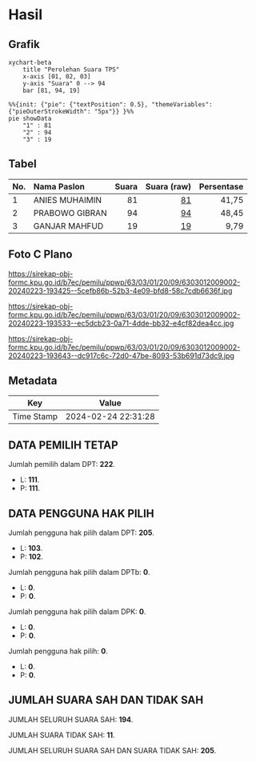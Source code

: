 # Hasil

## Grafik

```mermaid
xychart-beta
    title "Perolehan Suara TPS"
    x-axis [01, 02, 03]
    y-axis "Suara" 0 --> 94
    bar [81, 94, 19]
```

```mermaid
%%{init: {"pie": {"textPosition": 0.5}, "themeVariables": {"pieOuterStrokeWidth": "5px"}} }%%
pie showData
    "1" : 81
    "2" : 94
    "3" : 19
```

## Tabel

| No. | Nama Paslon    | Suara | Suara (raw) | Persentase |
|:--- |:-------------- | -----:| -----------:| ----------:|
| 1   | ANIES MUHAIMIN | 81    | [81][p-1]   | 41,75      |
| 2   | PRABOWO GIBRAN | 94    | [94][p-2]   | 48,45      |
| 3   | GANJAR MAHFUD  | 19    | [19][p-3]   | 9,79       |


[p-1]: https://github.com/gigit-pemilu/pemilu-2024-63-kalimantan-selatan/blob/main/pilpres/hitung-suara/sub/63-kalimantan-selatan/sub/03-banjar/sub/01-aluh-aluh/sub/2009-pemurus/sub/002-tps/sub/paslon-1.txt
[p-2]: https://github.com/gigit-pemilu/pemilu-2024-63-kalimantan-selatan/blob/main/pilpres/hitung-suara/sub/63-kalimantan-selatan/sub/03-banjar/sub/01-aluh-aluh/sub/2009-pemurus/sub/002-tps/sub/paslon-2.txt
[p-3]: https://github.com/gigit-pemilu/pemilu-2024-63-kalimantan-selatan/blob/main/pilpres/hitung-suara/sub/63-kalimantan-selatan/sub/03-banjar/sub/01-aluh-aluh/sub/2009-pemurus/sub/002-tps/sub/paslon-3.txt

## Foto C Plano

https://sirekap-obj-formc.kpu.go.id/b7ec/pemilu/ppwp/63/03/01/20/09/6303012009002-20240223-193425--5cefb86b-52b3-4e09-bfd8-58c7cdb6636f.jpg

https://sirekap-obj-formc.kpu.go.id/b7ec/pemilu/ppwp/63/03/01/20/09/6303012009002-20240223-193533--ec5dcb23-0a71-4dde-bb32-e4cf82dea4cc.jpg

https://sirekap-obj-formc.kpu.go.id/b7ec/pemilu/ppwp/63/03/01/20/09/6303012009002-20240223-193643--dc917c6c-72d0-47be-8093-53b691d73dc9.jpg


## Metadata

| Key        | Value               |
| ---------- | ------------------- |
| Time Stamp | 2024-02-24 22:31:28 |


## DATA PEMILIH TETAP

Jumlah pemilih dalam DPT: **222**.
 * L: **111**.
 * P: **111**.

## DATA PENGGUNA HAK PILIH

Jumlah pengguna hak pilih dalam DPT: **205**.
 * L: **103**.
 * P: **102**.

Jumlah pengguna hak pilih dalam DPTb: **0**.
 * L: **0**.
 * P: **0**.

Jumlah pengguna hak pilih dalam DPK: **0**.
 * L: **0**.
 * P: **0**.

Jumlah pengguna hak pilih: **0**.
 * L: **0**.
 * P: **0**.

## JUMLAH SUARA SAH DAN TIDAK SAH

JUMLAH SELURUH SUARA SAH: **194**.

JUMLAH SUARA TIDAK SAH: **11**.

JUMLAH SELURUH SUARA SAH DAN SUARA TIDAK SAH: **205**.


